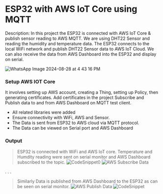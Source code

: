 # ESP32 with AWS IoT Core using MQTT

Description:
In this project the ESP32 is connected with AWS IoT Core & publish sensor reading to AWS MQTT. 
We are using DHT22 Sensor and reading the humidity and temperature data. 
The ESP32 connects to the local WiFi network and publish DHT22 Sensor data to AWS IoT Cloud. We can also receive the data from AWS Dashboard into the ESP32 and display on serial.

![WhatsApp Image 2024-08-28 at 4 43 16 PM](https://github.com/user-attachments/assets/d0e60654-d1ac-4705-9e4e-65c015e21ea9)

### Setup AWS IOT Core
It involves setting up AWS account, creating a Thing, setting up Policy, then generating certificates.
Add certificates in the project
Subscribe and Publish data to and from AWS Dashboard on MQTT test client.

- All related libraries were added
- Ensure connectivity with WiFi, AWS and Sensor.
- The Data is sent from ESP32 to AWS cloud via MQTT protocol.
- The Data can be viewed on Serial port and AWS Dashboard

### Output

> ESP32 is connected with WiFi and AWS IoT core. Temperature and Humdity reading were sent on serial monitor and AWS Dashboard subscribed to the topic.
![CodeSnippet0](https://github.com/user-attachments/assets/fc31ff30-40e6-4b4b-b7c7-fac96f2a3f30)
![AWS Subscribe Data](https://github.com/user-attachments/assets/4acc7c1c-ff0d-4427-a983-5828d8615a9e)

.
.
.


> Similarly Data is published from AWS Dashboard to the ESP32 as can be seen on serial monitor.
![AWS Publish Data](https://github.com/user-attachments/assets/28fbd73f-a5ac-49b3-968e-ed167c787865)
![CodeSnippet](https://github.com/user-attachments/assets/510c58a5-6b5e-40ff-82fe-6222986aa09e)







